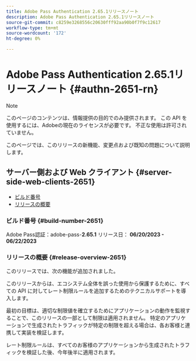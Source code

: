 ```yaml
---
title: Adobe Pass Authentication 2.65.1リリースノート
description: Adobe Pass Authentication 2.65.1リリースノート
source-git-commit: c8259e3268556c20630fff92aa90b0f7f9c12617
workflow-type: tm+mt
source-wordcount: '172'
ht-degree: 0%

---
```


# Adobe Pass Authentication 2.65.1リリースノート {#authn-2651-rn}

>[!NOTE]
>
>このページのコンテンツは、情報提供の目的でのみ提供されます。 この API を使用するには、Adobeの現在のライセンスが必要です。 不正な使用は許可されていません。

このページでは、このリリースの新機能、変更点および既知の問題について説明します。

## サーバー側および Web クライアント {#server-side-web-clients-2651}

* [ビルド番号](#build-number-2651)
* [リリースの概要](#release-overview-2651)

### ビルド番号 {#build-number-2651}

Adobe Pass認証：adobe-pass-**2.65.1**
リリース日： **06/20/2023 - 06/22/2023**

### リリースの概要 {#release-overview-2651}

このリリースでは、次の機能が追加されました。

このリリースからは、エコシステム全体を誤った使用から保護するために、すべての API に対してレート制限ルールを追加するためのテクニカルサポートを導入します。

最初の目標は、適切な制限値を確立するためにアプリケーションの動作を監視することで、このリリースの一部として制限は適用されません。 特定のアプリケーションで生成されたトラフィックが特定の制限を超える場合は、各お客様と連携して実装を検証します。

レート制限ルールは、すべてのお客様のアプリケーションから生成されたトラフィックを検証した後、今年後半に適用されます。
